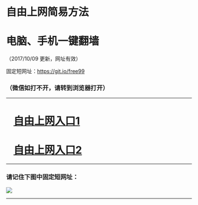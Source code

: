 ﻿# 自由上网简易方法

# 电脑、手机一键翻墙

（2017/10/09 更新，网址有效）

固定短网址：https://git.io/free99

### （微信如打不开，请转到浏览器打开）


***





# &nbsp;&nbsp; <a href="http://ft165010386.fwq-tz-1001.info/fwqtz01.html?t=10090015941 " target="_blank">自由上网入口1</a>
# &nbsp;&nbsp; <a href="http://ft1586228041.fwq-tz-1002.info/fwqtz02.html?t=100900121140 " target="_blank">自由上网入口2</a>
***

### 请记住下图中固定短网址：

<img src="https://s3-us-west-2.amazonaws.com/fwq-1001/yjfq-20170905okok.png" /> 


***

